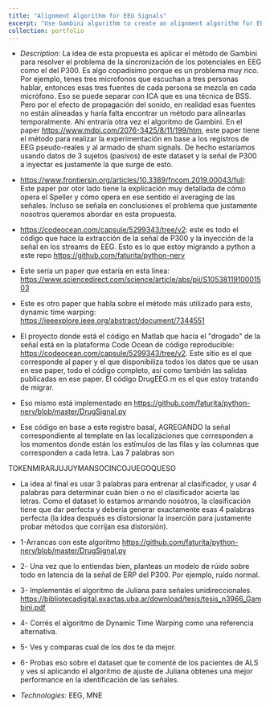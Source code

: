 ```yaml
---
title: "Alignment Algorithm for EEG Signals"
excerpt: "Use Gambini algorithm to create an alignment algorithm for EEG segments"
collection: portfolio
---
```


* *Description*: La idea de esta propuesta es aplicar el método de Gambini para resolver el problema de la sincronización de los potenciales en EEG como el del P300.  Es algo copadísimo porque es un problema muy rico.  Por ejemplo, tenes tres microfonos que escuchan a tres personas hablar, entonces esas tres fuentes de cada persona se mezcla en cada micrófono.  Eso se puede separar con ICA que es una técnica de BSS.   Pero por el efecto de propagación del sonido, en realidad esas fuentes no están alineadas y haría falta encontrar un método para alinearlas temporalmente.  Ahí entraría otra vez el algoritmo de Gambini.  En el paper  https://www.mdpi.com/2076-3425/8/11/199/htm, este paper tiene el método para realizar la experimentación en base a los registros de EEG pseudo-reales y al armado de sham signals.  De hecho estaríamos usando datos de 3 sujetos (pasivos) de este dataset y la señal de P300 a inyectar es justamente la que surge de esto.

* https://www.frontiersin.org/articles/10.3389/fncom.2019.00043/full: Este paper por otor lado tiene la explicación muy detallada de cómo opera el Speller y cómo opera en ese sentido el averaging de las señales.  Incluso se señala en conclusiones el problema que justamente nosotros queremos abordar en esta propuesta.

* https://codeocean.com/capsule/5299343/tree/v2: este es todo el código que hace la extracción de la señal de P300 y la inyección de la señal en los streams de EEG.  Esto es lo que estoy migrando a python a este repo https://github.com/faturita/python-nerv

* Este sería un paper que estaría en esta linea: https://www.sciencedirect.com/science/article/abs/pii/S1053811910001503
* Este es otro paper que habla sobre el método más utilizado para esto, dynamic time warping: https://ieeexplore.ieee.org/abstract/document/7344551


* El proyecto donde está el código en Matlab que hacía el "drogado" de la señal está en la plataforma Code Ocean de código reproducible: https://codeocean.com/capsule/5299343/tree/v2.   Este sitio es el que corresponde al paper y el que disponibiliza todos los datos que se usan en ese paper, todo el código completo, así como también las salidas publicadas en ese paper.   El código DrugEEG.m es el que estoy tratando de migrar.

* Eso mismo está implementado en https://github.com/faturita/python-nerv/blob/master/DrugSignal.py

* Ese código en base a este registro basal, AGREGANDO la señal correspondiente al template en las localizaciones que corresponden a los momentos donde están los estímulos de las filas y las columnas que corresponden a cada letra.  Las 7 palabras son

TOKENMIRARJUJUYMANSOCINCOJUEGOQUESO

* La idea al final es usar 3 palabras para entrenar al clasificador, y usar 4 palabras para determinar cuán bien o no el clasificador acierta las letras.  Como el dataset lo estamos armando nosotros, la clasificación tiene que dar perfecta y debería generar exactamente esas 4 palabras perfecta (la idea después es distorsionar la inserción para justamente probar métodos que corrijan esa distorsión).


* 1-Arrancas con este algoritmo https://github.com/faturita/python-nerv/blob/master/DrugSignal.py
* 2- Una vez que lo entiendas bien, planteas un modelo de rúido sobre todo en latencia de la señal de ERP del P300.  Por ejemplo, ruído normal.
* 3- Implementás el algoritmo de Juliana para señales unidireccionales.  https://bibliotecadigital.exactas.uba.ar/download/tesis/tesis_n3966_Gambini.pdf
* 4- Corrés el algoritmo de Dynamic Time Warping como una referencia alternativa.
* 5- Ves y comparas cual de los dos te da mejor.
* 6- Probas eso sobre el dataset que te comenté de los pacientes de ALS y ves si aplicando el algoritmo de ajuste de Juliana obtenes una mejor performance en la identificación de las señales.

* *Technologies*: EEG, MNE








